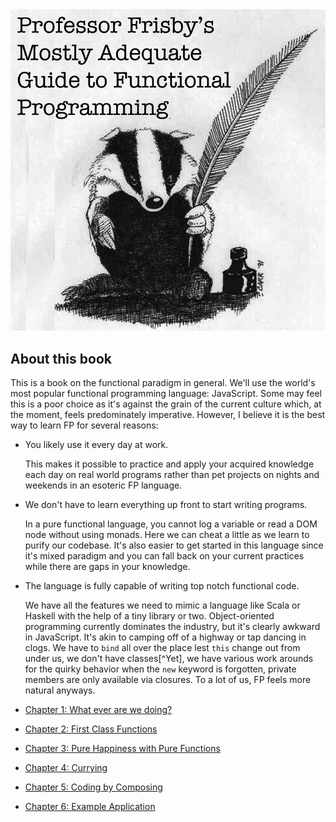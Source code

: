 <img src="images/cover.png"/>

## About this book

This is a book on the functional paradigm in general. We'll use the world's most popular functional programming language: JavaScript. Some may feel this is a poor choice as it's against the grain of the current culture which, at the moment, feels predominately imperative. However, I believe it is the best way to learn FP for several reasons:

 * You likely use it every day at work.

    This makes it possible to practice and apply your acquired knowledge each day on real world programs rather than pet projects on nights and weekends in an esoteric FP language.


 * We don't have to learn everything up front to start writing programs.

    In a pure functional language, you cannot log a variable or read a DOM node without using monads. Here we can cheat a little as we learn to purify our codebase. It's also easier to get started in this language since it's mixed paradigm and you can fall back on your current practices while there are gaps in your knowledge.


 * The language is fully capable of writing top notch functional code.

    We have all the features we need to mimic a language like Scala or Haskell with the help of a tiny library or two. Object-oriented programming currently dominates the industry, but it's clearly awkward in JavaScript. It's akin to camping off of a highway or tap dancing in clogs. We have to `bind` all over the place lest `this` change out from under us, we don't have classes[^Yet], we have various work arounds for the quirky behavior when the `new` keyword is forgotten, private members are only available via closures. To a lot of us, FP feels more natural anyways.

* [Chapter 1: What ever are we doing?](ch1.md)
* [Chapter 2: First Class Functions](ch2.md)
* [Chapter 3: Pure Happiness with Pure Functions](ch3.md)
* [Chapter 4: Currying](ch4.md)
* [Chapter 5: Coding by Composing](ch5.md)
* [Chapter 6: Example Application](ch6.md)

